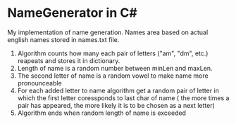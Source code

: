 # NameGenerator in C#

My implementation of name generation.
Names area based on actual english names stored in names.txt file.

1. Algorithm counts how many each pair of letters ("am", "dm", etc.) reapeats and stores it in dictionary.
2. Length of name is a random number between minLen and maxLen.
3. The second letter of name is a random vowel to make name more pronounceable
4. For each added letter to name algorithm get a random pair of letter in which the first letter coressponds to last char of name ( the more times a pair has appeared, the more likely it is to be chosen as a next letter)
5. Algorithm ends when random length of name is exceeded
